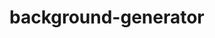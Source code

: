 # background-generator

<!-- A simple background generator created using html, css and js.

This is to practice git commands
git clone - to clone the repo
git status - to check the status of the repo
git add <file name> - to add untracked files || For multiple files use git .
git commit - commit changes into git
git pull - get changes from the git -->
